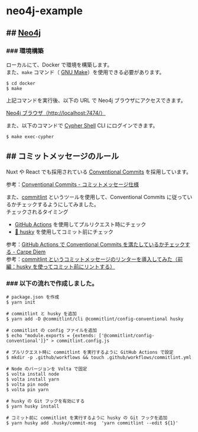 # neo4j-example

## ## [Neo4j](https://neo4j.com/docs/getting-started/)

### ### 環境構築

ローカルにて、Docker で環境を構築します。  
また、`make` コマンド（ [GNU Make](https://www.gnu.org/software/make/)）を使用できる必要があります。

```
$ cd docker
$ make
```

上記コマンドを実行後、以下の URL で Neo4j ブラウザにアクセスできます。

[Neo4j ブラウザ（http://localhost:7474/）](http://localhost:7474/)

また、以下のコマンドで [Cypher Shell](https://neo4j.com/docs/operations-manual/current/tools/cypher-shell/) CLI にログインできます。

```
$ make exec-cypher
```

## ## コミットメッセージのルール

Nuxt や React でも採用されている [Conventional Commits](https://www.conventionalcommits.org/ja/v1.0.0/) を採用しています。

参考：[Conventional Commits - コミットメッセージ仕様](https://zenn.dev/sumiren/articles/418f593dbbf601#%E4%BE%8B1.-nuxt)

また、[commitlint](https://commitlint.js.org/#/) というツールを使用して、Conventional Commits に従っているかチェックするようにしてみました。  
チェックされるタイミング

- [GitHub Actions](https://github.co.jp/features/actions) を使用してプルリクエスト時にチェック
- [🐶 husky](https://typicode.github.io/husky/) を使用してコミット前にチェック

参考：[GitHub Actions で Conventional Commits を満たしているかチェックする - Carpe Diem](https://christina04.hatenablog.com/entry/commitlint-on-github-actions)  
参考：[commitlint というコミットメッセージのリンターを導入してみた（前編：husky を使ってコミット前にリントする）](https://zenn.dev/kalubi/articles/27fa889c338cdf)

### ### 以下の流れで作成しました。

```
# package.json を作成
$ yarn init

# commitlint と husky を追加
$ yarn add -D @commitlint/cli @commitlint/config-conventional husky

# commitlint の config ファイルを追加
$ echo "module.exports = {extends: ['@commitlint/config-conventional']}" > commitlint.config.js

# プルリクエスト時に commitlint を実行するように GitHub Actions で設定
$ mkdir -p .github/workflows && touch .github/workflows/commitlint.yml

# Node のバージョンを Volta で固定
$ volta install node
$ volta install yarn
$ volta pin node
$ volta pin yarn

# husky の Git フックを有効にする
$ yarn husky install

# コミット前に commitlint を実行するように husky の Git フックを追加
$ yarn husky add .husky/commit-msg  'yarn commitlint --edit ${1}'
```
